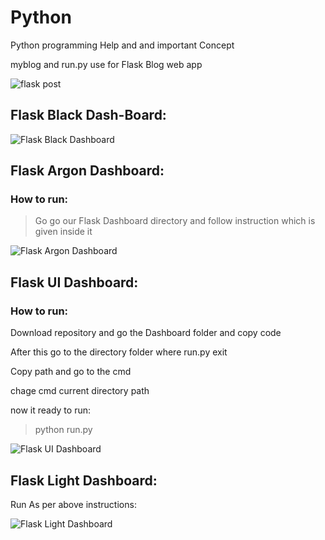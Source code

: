 # Python
Python programming Help and and important Concept

myblog and run.py use for Flask Blog web app

![flask post](https://user-images.githubusercontent.com/35237091/75349587-1577ce80-58cb-11ea-8ca3-71e6034e58cf.JPG)



## Flask Black Dash-Board:

![Flask Black Dashboard](https://user-images.githubusercontent.com/35237091/75530419-c603e080-5a39-11ea-93ce-5cb9df46f8ed.JPG)


## Flask Argon Dashboard:

### How to run:

>Go go our Flask Dashboard directory and follow instruction which is given inside it


![Flask Argon Dashboard](https://user-images.githubusercontent.com/35237091/75532515-5d693380-5a3a-11ea-9784-f3b2cbfa1b7a.JPG)


## Flask UI Dashboard:

### How to run:

Download repository and go the Dashboard folder and copy code

After this go to the directory folder where run.py exit

Copy path and go to the cmd

chage cmd current directory path

now it ready to run:

>python run.py

![Flask UI Dashboard](https://user-images.githubusercontent.com/35237091/75536726-c1402c00-5a3b-11ea-9a76-062f8ad070d4.JPG)


## Flask Light Dashboard:

Run As per above instructions:

![Flask Light Dashboard](https://user-images.githubusercontent.com/35237091/75537716-85a66180-5a3d-11ea-93cf-d20ef74f9932.JPG)
